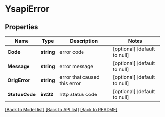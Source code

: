 # YsapiError

## Properties
Name | Type | Description | Notes
------------ | ------------- | ------------- | -------------
**Code** | **string** | error code | [optional] [default to null]
**Message** | **string** | error message | [optional] [default to null]
**OrigError** | **string** | error that caused this error | [optional] [default to null]
**StatusCode** | **int32** | http status code | [optional] [default to null]

[[Back to Model list]](../README.md#documentation-for-models) [[Back to API list]](../README.md#documentation-for-api-endpoints) [[Back to README]](../README.md)


